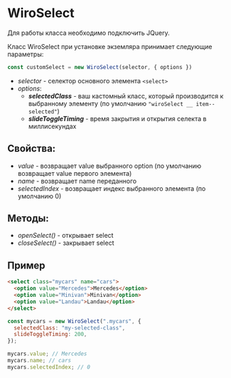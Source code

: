 # WiroSelect

Для работы класса необходимо подключить JQuery.

Класс WiroSelect при установке экземляра принимает следующие параметры:

```javascript
const customSelect = new WiroSelect(selector, { options })
```
- _selector_ - селектор основного элемента ```<select>```
- _options_:
  - ___selectedClass___ - ваш кастомный класс, который производится к выбранному элементу (по умолчанию ```"wiroSelect __ item--selected"```)
  - ___slideToggleTiming___ - время закрытия и открытия селекта в миллисекундах

## Свойства:

- _value_ - возвращает value выбранного option (по умолчанию возвращает value первого элемента)
- _name_ - возвращает name переданного
- _selectedIndex_ - возвращает индекс выбранного элемента (по умолчанию 0)

## Методы:

- _openSelect()_ - открывает select
- _closeSelect()_ - закрывает select

## Пример

```HTML
<select class="mycars" name="cars">
  <option value="Mercedes">Mercedes</option>
  <option value="Minivan">Minivan</option>
  <option value="Landau">Landau</option>
</select>
```

```javascript
const mycars = new WiroSelect(".mycars", {
  selectedClass: "my-selected-class",
  slideToggleTiming: 200,
});

mycars.value; // Mercedes
mycars.name; // cars
mycars.selectedIndex; // 0
```
